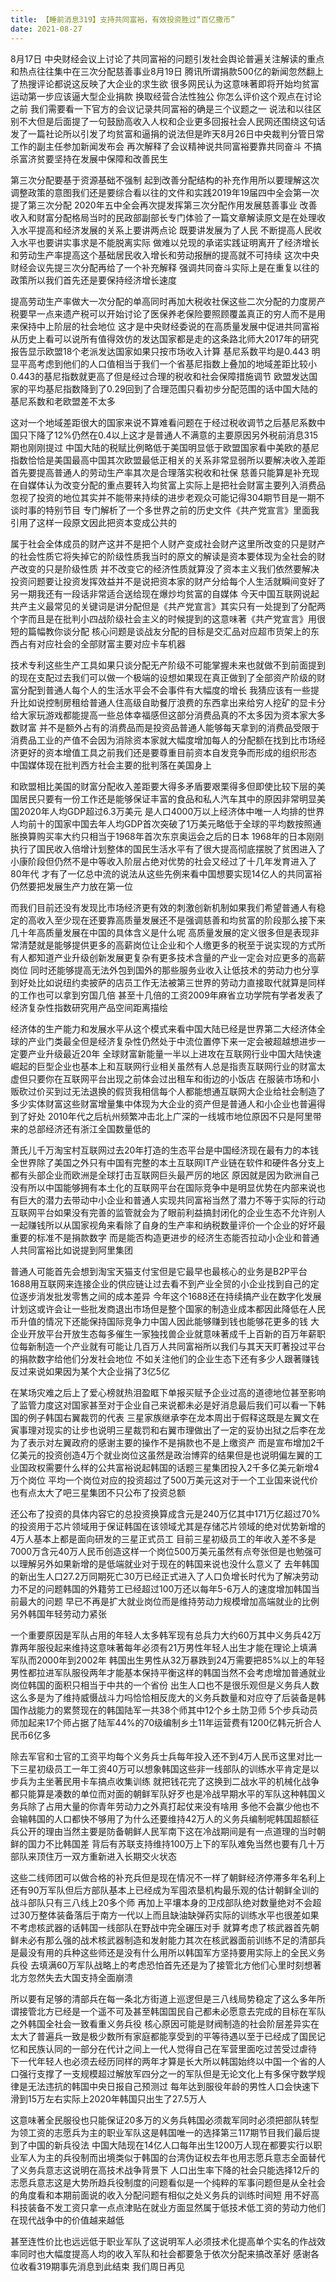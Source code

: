 ```yaml
---
title: 【睡前消息319】支持共同富裕，有效投资胜过“百亿撒币”
date: 2021-08-27
---
```


8月17日 中央财经会议上讨论了共同富裕的问题引发社会舆论普遍关注解读的重点和热点往往集中在三次分配慈善事业8月19日 腾讯所谓捐款500亿的新闻忽然翻上了热搜评论都说这反映了大企业的求生欲
很多网民认为这意味著即将开始均贫富运动第一步应该逼大型企业捐款 换取经营合法性独公 你怎么评价这个观点在讨论之前 我们需要看一下官方的会议记录共同富裕的确是三个议题之一
说法和以往区别不大但是后面提了一句鼓励高收入人权和企业更多回报社会人民网还围绕这句话发了一篇社论所以引发了均贫富和逼捐的说法但是昨天8月26日中央裁判分管日常工作的副主任参加新闻发布会
再次解释了会议精神说共同富裕要靠共同奋斗 不搞杀富济贫要坚持在发展中保障和改善民生

第三次分配要基于资源基础不强制 起到改善分配结构的补充作用所以要理解这次调整政策的意图我们还是要综合看以往的文件和实践2019年19届四中全会第一次提了第三次分配
2020年五中全会再次提发挥第三次分配作用发展慈善事业 改善收入和财富分配格局当时的民政部副部长专门体验了一篇文章解读原文是在处理收入水平提高和经济发展的关系上要讲两点论
既要讲发展为了人民 不断提高人民收入水平也要讲实事求是不能脱离实际 做难以兑现的承诺实践证明离开了经济增长和劳动生产率提高这个基础居民收入增长和劳动报酬的提高就不可持续
这次中央财经会议先提三次分配再给了一个补充解释 强调共同奋斗实际上是在重复以往的政策所以我们首先还是要保持经济增长速度

提高劳动生产率做大一次分配的单高同时再加大税收社保这些二次分配的力度房产税要早一点来遗产税可以开始讨论了医保养老保险要照顾覆盖真正的穷人而不是用来保持中上阶层的社会地位
这才是中央财经委说的在高质量发展中促进共同富裕从历史上看可以说所有值得效仿的发达国家都是走的这条路北师大2017年的研究报告显示欧盟18个老派发达国家如果只按市场收入计算
基尼系数平均是0.443 明显平高考虑到他们的人口值相当于我们一个省基尼指数上叠加的地域差距比较小0.443的基尼指数就更高了但是经过合理的税收和社会保障措施调节
欧盟发达国家的平均基尼指数降到了0.29回到了合理范围只看初步分配范围的话中国大陆的基尼系数和老欧盟差不太多

这对一个地域差距很大的国家来说不算难看问题在于经过税收调节之后基尼系数中国只下降了12%仍然在0.4以上这才是普通人不满意的主要原因另外税前消息315期也刚刚提过
中国大陆的税赋比例略低于美国明显低于欧盟国家看中美欧的基尼指数恰恰是美国最高中国其次欧盟最低正相关的关系非常显弱所以要解决收入差距首先要提高普通人的劳动生产率其次是合理落实税收和社保
慈善只能算是补充现在自媒体认为改变分配的重点要转入均贫富上实际上是把社会财富主要列入消费品忽视了投资的地位其实并不能带来持续的进步老观众可能记得304期节目是一期不谈时事的特别节目
专门解析了一个多世界之前的历史文件《共产党宣言》里面我引用了这样一段原文因此把资本变成公共的

属于社会全体成员的财产这并不是把个人财产变成社会财产这里所改变的只是财产的社会性质它将失掉它的阶级性质我当时的原文的解读是资本要体现为全社会的财产改变的只是阶级性质
并不改变它的经济性质就算没了资本主义我们依然要解决投资问题要让投资发挥效益并不是说把资本家的财产分给每个人生活就瞬间变好了另一期我还有一段话非常适合送给现在爆炒均贫富的自媒体
今天中国互联网说起共产主义最常见的关键词是讲分配但是《共产党宣言》其实只有一处提到了分配两个字而且是在批判小四战阶级社会主义的时候提到的这意味著《共产党宣言》用很短的篇幅教你谈分配
核心问题是谈战友分配的目标是交汇品对应超市货架上的东西占有对应社会的全部财富主要对应卡车机器

技术专利这些生产工具如果只谈分配无产阶级不可能掌握未来也就做不到前面提到的现在支配过去我们可以做一个极端的设想如果现在真正做到了全部资产阶级的财富分配到普通人每个人的生活水平会不会事件有大幅度的增长
我猜应该有一些提升比如说控制房租给普通人住高级自助餐厅浪费的东西拿出来给穷人挖矿的显卡分给大家玩游戏都能提高一些总体幸福感但这部分消费品真的不太多因为资本家大多数财富
并不是额外占有的消费品而是投资品普通人能够每天拿到的消费品受限于消费品工业的产值不会因为消除资本家就大幅度增加每人的分配额在找到比市场经济更好的资本增值工具之前我们还是要尊重目前资本自发竞争而形成的组织形态
中国媒体现在批判西方社会主要的批判落在美国身上

和欧盟相比美国的财富分配收入差距要大得多矛盾要艰栗得多但即使比较下层的美国居民只要有一份工作还是能够保证丰富的食品和私人汽车其中的原因非常明显美国2020年人均GDP超过6.3万美元
是人口4000万以上经济体中唯一人均排的世界人均前十的国家中国去年人均GDP首次突破了1万美元略低于全球的平均数按照通胀换算购买率大约只相当于1968年首次东京奥运会之后的日本
1968年的日本刚刚执行了国民收入倍增计划整体的国民生活水平有了很大提高彻底摆脱了贫困进入了小康阶段但仍然不是中等收入阶层占绝对优势的社会又经过了十几年发育进入了80年代
才有了一亿总中流的说法从这些先例来看中国想要实现14亿人的共同富裕仍然要把发展生产力放在第一位

而我们目前还没有发现比市场经济更有效的刺激创新机制如果我们希望普通人有稳定的高收入至少现在还要靠高质量发展还不是强调慈善和均贫富的阶段那么接下来几十年高质量发展在中国的具体含义是什么呢
高质量发展的定义很多但是表现非常清楚就是能够提供更多的高薪岗位让企业和个人缴更多的税至于说实现的方式所有人都知道产业升级创新发展更复杂有更多技术含量的产业一定会对应更多的高薪岗位
同时还能够提高无法外包到国外的那些服务业收入让低技术的劳动力也分享到好处比如说纽约卖披萨的店员工作无法被第三世界的劳动力直接取代就算是同样的工作也可以拿到穷国几倍
甚至十几倍的工资2009年麻省立功学院有学者发表了经济复杂性指数研究用产品空间距离描绘

经济体的生产能力和发展水平从这个模式来看中国大陆已经是世界第二大经济体全球的产业门类最全但是经济复杂性仍然处于中流位置停下来一定会被超越想进步一定要产业升级最近20年
全球财富新能量一半以上进攻在互联网行业中国大陆快速崛起的巨型企业也基本上和互联网行业相关虽然有人总是指责互联网行业的财富太虚但只要你在互联网平台出现之前体会过出租车和街边的小饭店
在服装市场和小贩砍过价买到过无法退换的假货我相信每个人都能想通互联网大企业给社会制造了多少实体财富这些财富增量集中体现为大企业的资产但是普通人和小企业也普遍得到了好处
2010年代之后杭州频繁冲击北上广深的一线城市地位原因不只是阿里带来的总部经济还有浙江全国数量低的

萧氏儿千万淘宝村互联网过去20年打造的生态平台是中国经济现在最有力的本钱全世界除了美国之外只有中国有完整的本土互联网IT产业链在软件和硬件各分支上都有头部企业而欧洲是全球打击互联网巨头最严厉的地区
原因就是因为欧洲自己没有所以中国能够拥有本土化的互联网平台在国际竞争中是明显优势在内部来说也有巨大的潜力去带动中小企业和普通人实现共同富裕当然了潜力不等于实际的行动
互联网平台如果没有完善的监管就会为了眼前利益搞封闭化的企业生态不允许别人一起赚钱所以从国家视角来看除了自身的生产率和纳税数量评价一个企业的好坏最重要的标准不是捐款数字
而是能否构造更进步的经济生态能否拉动小企业和普通人共同富裕比如说提到阿里集团

普通人可能首先会想到淘宝天猫支付宝但是它最早也最核心的业务是B2P平台1688用互联网来连接企业的供应链让过去看不到产业全贸的小企业找到自己的定位逐步消发批发零售之间的成本差异
今年这个1688还在持续搞产业在数字化发展计划这或许会让一些批发商退出市场但是整个国家的制造业成本都因此降低在人民币升值的情况下还能保持国际竞争力中国人因此能够赚到钱也能够花更多的钱
大企业开放平台开放生态每多催生一家独找兽企业就意味著成千上百新的百万年薪职位每新制造一个产业就有可能让几百万人共同富裕所以我们与其天天盯著投过平台的捐款数字给他们分发社会地位
不如关注他们的企业生态下还有多少人跟著赚钱反过来说如果因为某个大企业捐了3亿5亿

在某场灾难之后上了爱心榜就热泪盈眶下单报买赋予企业过高的道德地位甚至影响了监管力度这对国家甚至对于企业自己来说都未必是好消息最后我们可以看一下韩国的例子韩国右翼裁罚的代表
三星家族继承李在龙本周出于假释这既是左翼文在寅事理对现实的让步也说明三星裁罚和右翼市理做出了一定的妥协出狱之后李在龙为了表示对左翼政府的感谢主要的操作不是捐款也不是上缴资产
而是宣布增加2千亿美元的投资创造4万个就业岗位这虽然是政治博弈的结果但是也说明偏左翼的工业国政权需要什么样的公共富裕说起韩国的话题三星集团投入2千多亿美元新增4万个岗位
平均一个岗位对应的投资超过了500万美元这对于一个工业国来说代价也有点太大了吧三星集团不只公布了投资总额

还公布了投资的具体内容它的总投资换算成含元是240万亿其中171万亿超过70%的投资用于芯片领域用于保证韩国在该领域尤其是存储芯片领域的绝对优势新增的4万人基本上都是面向研发的三星正式员工
目前三星初级员工的年收入差不多是7000万含元40万人民币创造这样一个岗位500万美元虽然有点夸张但是也勉强可以理解另外如果新增的是低端就业对于现在的韩国来说也没什么意义了
去年韩国的新出生人口27.2万同期死亡30万已经正式进入了人口负增长时代为了解决劳动力不足的问题韩国的外籍劳工已经超过100万还以每年5-6万人的速度增加韩国当前最大的问题
早已不再是扩大就业岗位而是维持劳动力规模增加高端就业的比例另外韩国年轻劳动力紧张

一个重要原因是军队占用的年轻人太多韩军现有总兵力大约60万其中义务兵42万靠两年服役起来维持这意味著每年必须有21万男性年轻人出生才能在理论上填满军队而2000年到2002年
韩国出生男性从32万暴跌到24万需要把85%以上的年轻男性都拉进军队服役两年才能基本保持平衡这样的韩国当然不会考虑增加普通就业岗位韩国的面积只相当于中共的一个省份
出生人口也不是很乐观但是义务兵人数这么多是为了维持威慑战斗力吗恰恰相反庞大的义务兵数量和对应夺了后装备是韩国作战能力的累赘现在的韩国陆军一共38个师其中12个乡土防卫师
5个步兵动员师加起来17个师占据了陆军44%的70级编制乡土11年运营费有1200亿韩元折合人民币6亿多

除去军官和士官的工资平均每个义务兵士兵每年投入还不到4万人民币这里对比一下三星初级员工一年工资40万可以想象韩国这些非一线部队的训练水平肯定是以步兵为主坐著民用卡车搞点收集训练
就把钱花完了这换到二战水平的机械化战争都只能算是凑数的单位而对面的朝鲜军队好歹也是冷战早期水平的军队这种韩国义务兵除了占用大量的你青年劳动力之外真打起仗来没有啥用
多他不会赢少他也不会输韩国的人口都快不够用了为什么还要维持42万人的义务兵编制呢韩国超额征兵公开的理由当然主要是防备朝鲜人民军南下这在冷战期间是有一点道理的当时朝鲜的国力不比韩国差
背后有苏联支持维持100万上下的军队难免当然也要有几十万部队来顶住万一双方重新进入长期交火状态

这些二线师团可以做合格的补充兵但是现在情况不一样了朝鲜经济停滞多年名利上还有90万军队但后方部队基本上已经成为军囤浓垦机构最乐观的估计朝鲜全训的战斗部队只有三八线上20多个师
再加上平壤本身的卫戍部队绝对数量绝对不会超过30万整体装备落后于南方一代以上而且缺油缺弹药实际的训练水平也很差如果不考虑核武器的话韩国一线部队在野战中完全碾压对手
就算考虑了核武器首先朝鲜未必有那么强的战术核武器制造和发射能力其次在核武器面前训练不足的清部兵是最没有用的兵种这些师还是没有什么用所以韩国军方坚持要用实际上的全民义务兵役
去填满60万军队战略上的考虑恐怕首先还是为了接管北方他们心里时刻想著北方忽然失去大国支持全面崩溃

所以要有足够的清部兵在每一条北方街道上巡逻但是三八线局势稳定了这么多年所谓接管北方已经是一个遥不可及甚至韩国国民自己都未必愿意去完成的目标在军队之外韩国全社会一致看重义务兵役
核心原因可能是财阀制造的社会阶层差异实在太大了普遍兵一致是极少数所有家庭都能享受到的平等待遇以至于已经成了国民记忆和民族认同的一部分在代计之间上一代人觉得自己在军营里面吃过苦受过虐待
下一代年轻人也必须去经历同样的两年才算是长大所以韩国始终以中国一个省的人口强行支撑了一支规模超过解放军四分之一的军队但是无论文化上有多保守数学规律是无法违抗的韩国中央日报自己预测过
每年达到服役年龄的男性人口会快速下滑到15万左右实际上2020年韩国只出生了27.5万人

这意味著全民服役也只能保证20多万的义务兵韩国必须裁军同时必须把部队转型为领工资的志愿兵为主的职业军队这是韩国唯一的选择第三117期节目我们最后提到了中国的新兵役法
中国大陆现在14亿人口每年出生1200万人现在都要实行以职业军人为主的兵役制而出境类似于韩国的台湾伪证权去年也用志愿兵意志全面替代了义务兵意志这说明在高技术战争背景下
人口出生率下降的社会只能选择12斤的志愿兵意志这是大势所趋兵役制度的问题看似是一个纯粹的军事问题但是从全社会的角度看和本期前面说的收入分配问题有相似之处义务兵的训练时间短
用不好高科技装备不发工资只拿一点点津贴在就业方面显然属于低技术低工资的劳动力他们在现代战争中的价值越来越低

甚至连性价比也远远低于职业军队了这说明军人必须技术化提高单个实名的作战效率同时也大幅度提高人均的收入军队和社会都要急于依次分配来搞改革好 感谢各位收看319期事先消息到此结束
我们周日再见